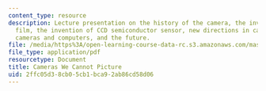 ```yaml
---
content_type: resource
description: Lecture presentation on the history of the camera, the invention of photographic
  film, the invention of CCD semiconductor sensor, new directions in camera design,
  cameras and computers, and the future.
file: /media/https%3A/open-learning-course-data-rc.s3.amazonaws.com/mas-531-computational-camera-and-photography-fall-2009/2ffc05d38cb05cb1bca92ab86cd58d06_MITMAS_531F09_lec09_2a.pdf
file_type: application/pdf
resourcetype: Document
title: Cameras We Cannot Picture
uid: 2ffc05d3-8cb0-5cb1-bca9-2ab86cd58d06
---
```

